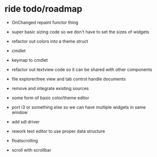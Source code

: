 # ride todo/roadmap
* OnChanged repaint functor thing
* super basic sizing code so we don't have to set the sizes of widgets
* refactor out colors into a theme struct
* cmdlet
* keymap to cmdlet
* refactor out textview code so it can be shared with other components
* file explorer/tree view and tab control handle documents

* remove and integrate existing sources

* some form of basic color/theme editor
* port i3 or something else so we can have multiple widgets in same window
* add sdl driver
* rework text editor to use proper data structure

* floatscrolling
* scroll with scrollbar
